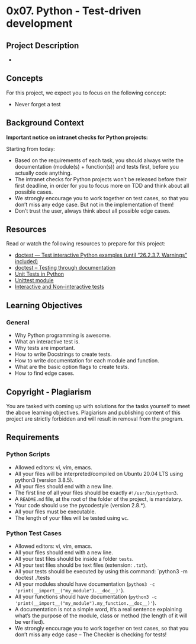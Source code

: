 # 0x07. Python - Test-driven development

## Project Description

- 

## Concepts

For this project, we expect you to focus on the following concept:

- Never forget a test

## Background Context

**Important notice on intranet checks for Python projects:**

Starting from today:

- Based on the requirements of each task, you should always write the documentation (module(s) + function(s)) and tests first, before you actually code anything.
- The intranet checks for Python projects won’t be released before their first deadline, in order for you to focus more on TDD and think about all possible cases.
- We strongly encourage you to work together on test cases, so that you don’t miss any edge case. But not in the implementation of them!
- Don’t trust the user, always think about all possible edge cases.

## Resources

Read or watch the following resources to prepare for this project:

- [doctest — Test interactive Python examples (until “26.2.3.7. Warnings” included)](https://docs.python.org/3/library/doctest.html)
- [doctest – Testing through documentation](https://docs.python.org/3/library/doctest.html#unittest-api)
- [Unit Tests in Python](https://docs.python.org/3/library/unittest.html)
- [Unittest module](https://docs.python.org/3/library/unittest.html)
- [Interactive and Non-interactive tests](https://docs.python.org/3/library/doctest.html#what-are-interactive-and-non-interactive-tests)

## Learning Objectives

### General

- Why Python programming is awesome.
- What an interactive test is.
- Why tests are important.
- How to write Docstrings to create tests.
- How to write documentation for each module and function.
- What are the basic option flags to create tests.
- How to find edge cases.

## Copyright - Plagiarism

You are tasked with coming up with solutions for the tasks yourself to meet the above learning objectives. Plagiarism and publishing content of this project are strictly forbidden and will result in removal from the program.

## Requirements

### Python Scripts

- Allowed editors: vi, vim, emacs.
- All your files will be interpreted/compiled on Ubuntu 20.04 LTS using python3 (version 3.8.5).
- All your files should end with a new line.
- The first line of all your files should be exactly `#!/usr/bin/python3`.
- A `README.md` file, at the root of the folder of the project, is mandatory.
- Your code should use the pycodestyle (version 2.8.*).
- All your files must be executable.
- The length of your files will be tested using `wc`.

### Python Test Cases

- Allowed editors: vi, vim, emacs.
- All your files should end with a new line.
- All your test files should be inside a folder `tests`.
- All your test files should be text files (extension: `.txt`).
- All your tests should be executed by using this command: `python3 -m doctest ./tests
- All your modules should have documentation (`python3 -c 'print(__import__("my_module").__doc__)'`).
- All your functions should have documentation (`python3 -c 'print(__import__("my_module").my_function.__doc__)'`).
- A documentation is not a simple word, it’s a real sentence explaining what’s the purpose of the module, class or method (the length of it will be verified).
- We strongly encourage you to work together on test cases, so that you don’t miss any edge case – The Checker is checking for tests!

